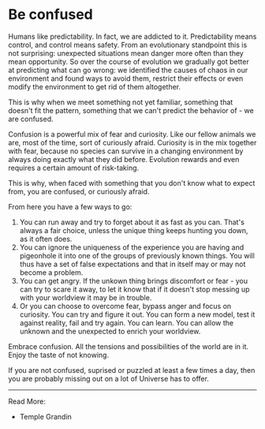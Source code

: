 # Be confused

Humans like predictability. In fact, we are addicted to it. Predictability means control, and control means safety. From an evolutionary standpoint this is not surprising: unexpected situations mean danger more often than they mean opportunity. So over the course of evolution we gradually got better at predicting what can go wrong: we identified the causes of chaos in our environment and found ways to avoid them, restrict their effects or even modify the environment to get rid of them altogether.

This is why when we meet something not yet familiar, something that doesn't fit the pattern, something that we can't predict the behavior of - we are confused.

Confusion is a powerful mix of fear and curiosity. Like our fellow animals we are, most of the time, sort of curiously afraid. Curiosity is in the mix together with fear, because no species can survive in a changing environment by always doing exactly what they did before. Evolution rewards and even requires a certain amount of risk-taking.

This is why, when faced with something that you don't know what to expect from, you are confused, or curiously afraid.

From here you have a few ways to go:
1. You can run away and try to forget about it as fast as you can. That's always a fair choice, unless the unique thing keeps hunting you down, as it often does.
2. You can ignore the uniqueness of the experience you are having and pigeonhole it into one of the groups of previously known things. You will thus have a set of false expectations and that in itself may or may not become a problem.
3. You can get angry. If the unkown thing brings discomfort or fear - you can try to scare it away, to let it know that if it doesn't stop messing up with your worldview it may be in trouble. 
4. Or you can choose to overcome fear, bypass anger and focus on curiosity. You can try and figure it out. You can form a new model, test it against reality, fail and try again. You can learn. You can allow the unknown and the unexpected to enrich your worldview.

Embrace confusion. All the tensions and possibilities of the world are in it. Enjoy the taste of not knowing.

If you are not confused, suprised or puzzled at least a few times a day, then you are probably missing out on a lot of Universe has to offer.

* * *

Read More:
* Temple Grandin
